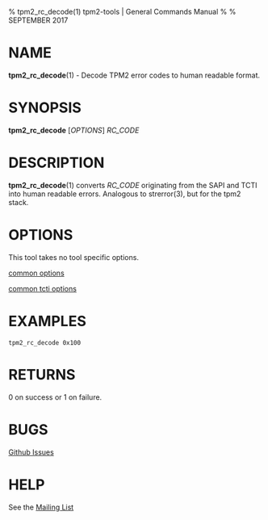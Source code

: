 % tpm2_rc_decode(1) tpm2-tools | General Commands Manual
%
% SEPTEMBER 2017

# NAME

**tpm2_rc_decode**(1) - Decode TPM2 error codes to human readable format.

# SYNOPSIS

**tpm2_rc_decode** [*OPTIONS*] _RC\_CODE_

# DESCRIPTION

**tpm2_rc_decode**(1) converts _RC\_CODE_ originating from the SAPI and TCTI into
human readable errors. Analogous to strerror(3), but for the tpm2 stack.

# OPTIONS

This tool takes no tool specific options.

[common options](common/options.md)

[common tcti options](common/tcti.md)

# EXAMPLES

```
tpm2_rc_decode 0x100
```

# RETURNS

0 on success or 1 on failure.

# BUGS

[Github Issues](https://github.com/01org/tpm2-tools/issues)

# HELP

See the [Mailing List](https://lists.01.org/mailman/listinfo/tpm2)